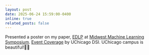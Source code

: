 ```yaml
---
layout: post
date: 2025-06-24 15:59:00-0400
inline: true
related_posts: false
---
```

Presented a poster on my paper, [EDLP](https://arxiv.org/abs/2505.02296) at [Midwest Machine Learning Symposium](https://midwest-ml.org/2025/). [Event Coverage](https://datascience.uchicago.edu/news/2025-midwest-machine-learning-symposium-demonstrates-regional-excellence/) by UChicago DSI. UChicago campus is beautiful!🐦‍🔥

